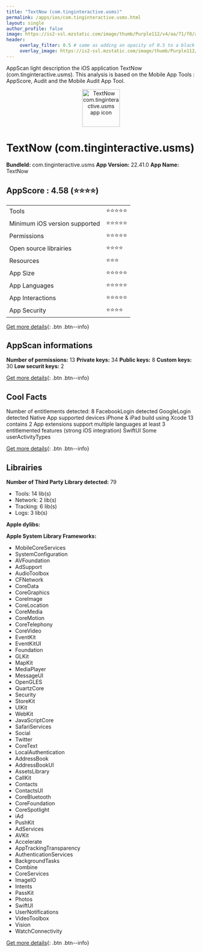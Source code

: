 ```yaml
---
title: "TextNow (com.tinginteractive.usms)"
permalink: /apps/ios/com.tinginteractive.usms.html
layout: single
author_profile: false
image: https://is2-ssl.mzstatic.com/image/thumb/Purple112/v4/aa/71/f8/aa71f846-0c3d-dd0c-80d8-828514bb55c6/AppIcon-Free-0-1x_U007emarketing-0-7-0-sRGB-85-220.png/512x512bb.jpg
header: 
     overlay_filter: 0.5 # same as adding an opacity of 0.5 to a black background
     overlay_image: https://is2-ssl.mzstatic.com/image/thumb/Purple112/v4/aa/71/f8/aa71f846-0c3d-dd0c-80d8-828514bb55c6/AppIcon-Free-0-1x_U007emarketing-0-7-0-sRGB-85-220.png/512x512bb.jpg
---
```

AppScan light description the iOS application TextNow (com.tinginteractive.usms). This analysis is based on the Mobile App Tools : AppScore, Audit and the Mobile Audit App Tool.

  
  
<div style="text-align: center;"><img src="https://is2-ssl.mzstatic.com/image/thumb/Purple112/v4/aa/71/f8/aa71f846-0c3d-dd0c-80d8-828514bb55c6/AppIcon-Free-0-1x_U007emarketing-0-7-0-sRGB-85-220.png/512x512bb.jpg" width="100" height="100" alt="TextNow com.tinginteractive.usms app icon"></div>  
  
# TextNow (com.tinginteractive.usms)

**BundleId:** com.tinginteractive.usms
**App Version:** 22.41.0
**App Name:** TextNow


## AppScore : 4.58 (⭐️⭐️⭐️⭐️) 

<table>
<tr><td> Tools </td><td> ⭐️⭐️⭐️⭐️⭐️ </td></tr>
<tr><td> Minimum iOS version supported </td><td> ⭐️⭐️⭐️⭐️⭐️ </td></tr>
<tr><td> Permissions </td><td> ⭐️⭐️⭐️⭐️⭐️ </td></tr>
<tr><td> Open source librairies </td><td> ⭐️⭐️⭐️⭐️ </td></tr>
<tr><td> Resources </td><td> ⭐️⭐️⭐️ </td></tr>
<tr><td> App Size </td><td> ⭐️⭐️⭐️⭐️⭐️ </td></tr>
<tr><td> App Languages </td><td> ⭐️⭐️⭐️⭐️⭐️ </td></tr>
<tr><td> App Interactions </td><td> ⭐️⭐️⭐️⭐️⭐️ </td></tr>
<tr><td> App Security </td><td> ⭐️⭐️⭐️⭐️ </td></tr>
</table>

[Get more details](/pricing.html){: .btn .btn--info}  
  
## AppScan informations 

**Number of permissions:** 13
**Private keys:** 34
**Public keys:** 8
**Custom keys:** 30
**Low securit keys:** 2
  
[Get more details](/pricing.html){: .btn .btn--info}

## Cool Facts

Number of entitlements detected: 8
FacebookLogin detected
GoogleLogin detected
Native App
supported devices iPhone & iPad
build using Xcode 13
contains 2 App extensions
support multiple languages
at least 3 entitlemented features (strong iOS integration)
SwiftUI
Some userActivityTypes
  
[Get more details](/pricing.html){: .btn .btn--info}

## Librairies 
**Number of Third Party Library detected:** 79
- Tools: 14 lib(s)
- Network: 2 lib(s)
- Tracking: 6 lib(s)
- Logs: 3 lib(s)

**Apple dylibs:**


**Apple System Library Frameworks:**
- MobileCoreServices
- SystemConfiguration
- AVFoundation
- AdSupport
- AudioToolbox
- CFNetwork
- CoreData
- CoreGraphics
- CoreImage
- CoreLocation
- CoreMedia
- CoreMotion
- CoreTelephony
- CoreVideo
- EventKit
- EventKitUI
- Foundation
- GLKit
- MapKit
- MediaPlayer
- MessageUI
- OpenGLES
- QuartzCore
- Security
- StoreKit
- UIKit
- WebKit
- JavaScriptCore
- SafariServices
- Social
- Twitter
- CoreText
- LocalAuthentication
- AddressBook
- AddressBookUI
- AssetsLibrary
- CallKit
- Contacts
- ContactsUI
- CoreBluetooth
- CoreFoundation
- CoreSpotlight
- iAd
- PushKit
- AdServices
- AVKit
- Accelerate
- AppTrackingTransparency
- AuthenticationServices
- BackgroundTasks
- Combine
- CoreServices
- ImageIO
- Intents
- PassKit
- Photos
- SwiftUI
- UserNotifications
- VideoToolbox
- Vision
- WatchConnectivity


  
[Get more details](/pricing.html){: .btn .btn--info}

